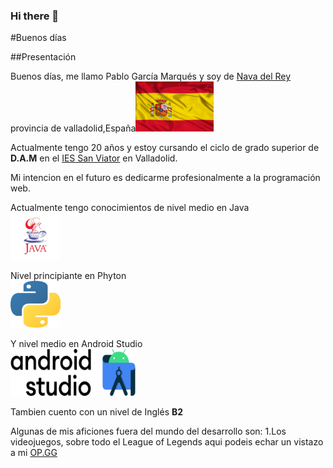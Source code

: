 ### Hi there 👋

<!--
**PabloGarciaMarques/PabloGarciaMarques** is a ✨ _special_ ✨ repository because its `README.md` (this file) appears on your GitHub profile.

Here are some ideas to get you started:

- 🔭 I’m currently working on ...
- 🌱 I’m currently learning ...
- 👯 I’m looking to collaborate on ...
- 🤔 I’m looking for help with ...
- 💬 Ask me about ...
- 📫 How to reach me: ...
- 😄 Pronouns: ...
- ⚡ Fun fact: ...
-->


  #Buenos días
  
  ##Presentación
  
  Buenos días, me llamo Pablo García Marqués y soy de [Nava del Rey](https://es.wikipedia.org/wiki/Nava_del_Rey) provincia de valladolid,España<img src="https://github.com/PabloGarciaMarques/PabloGarciaMarques/blob/main/spanish-flag-14.gif" width="125" height="80"/>
  
Actualmente tengo 20 años y estoy cursando el ciclo de grado superior de **D.A.M** en el [IES San Viator](https://www.sanviatorvalladolid.com/) en Valladolid.

Mi intencion en el futuro es dedicarme profesionalmente a la programación web.

Actualmente tengo conocimientos de nivel medio en Java  
<img src="https://github.com/PabloGarciaMarques/PabloGarciaMarques/blob/main/java-logo.jpg" width="80" height="75"/>

Nivel principiante en Phyton   
<img src="https://github.com/PabloGarciaMarques/PabloGarciaMarques/blob/main/1200px-Python-logo-notext.svg.png" width="80" height="75"/>


Y nivel medio en Android Studio  
<img src="https://github.com/PabloGarciaMarques/PabloGarciaMarques/blob/main/Android_Studio_Trademark.svg.png" width="200" height="75"/>


Tambien cuento con un nivel de Inglés **B2**



Algunas de mis aficiones fuera del mundo del desarrollo son: 
1.Los videojuegos, sobre todo el League of Legends aqui podeis echar un vistazo a mi [OP.GG](https://euw.op.gg/summoners/euw/PJun10r)
